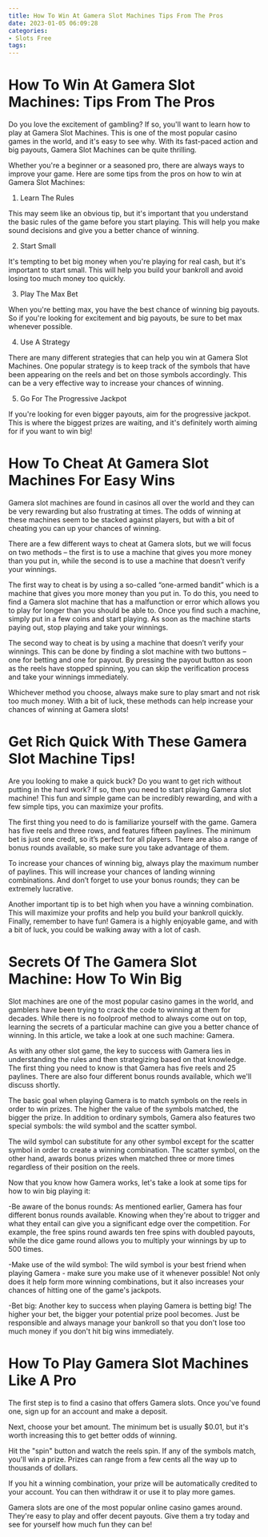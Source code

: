```yaml
---
title: How To Win At Gamera Slot Machines Tips From The Pros
date: 2023-01-05 06:09:28
categories:
- Slots Free
tags:
---
```



#  How To Win At Gamera Slot Machines: Tips From The Pros

Do you love the excitement of gambling? If so, you'll want to learn how to play at Gamera Slot Machines. This is one of the most popular casino games in the world, and it's easy to see why. With its fast-paced action and big payouts, Gamera Slot Machines can be quite thrilling.

Whether you're a beginner or a seasoned pro, there are always ways to improve your game. Here are some tips from the pros on how to win at Gamera Slot Machines:

1. Learn The Rules

This may seem like an obvious tip, but it's important that you understand the basic rules of the game before you start playing. This will help you make sound decisions and give you a better chance of winning.

2. Start Small

It's tempting to bet big money when you're playing for real cash, but it's important to start small. This will help you build your bankroll and avoid losing too much money too quickly.

3. Play The Max Bet

When you're betting max, you have the best chance of winning big payouts. So if you're looking for excitement and big payouts, be sure to bet max whenever possible.

4. Use A Strategy

There are many different strategies that can help you win at Gamera Slot Machines. One popular strategy is to keep track of the symbols that have been appearing on the reels and bet on those symbols accordingly. This can be a very effective way to increase your chances of winning.

5. Go For The Progressive Jackpot

If you're looking for even bigger payouts, aim for the progressive jackpot. This is where the biggest prizes are waiting, and it's definitely worth aiming for if you want to win big!

#  How To Cheat At Gamera Slot Machines For Easy Wins 

Gamera slot machines are found in casinos all over the world and they can be very rewarding but also frustrating at times. The odds of winning at these machines seem to be stacked against players, but with a bit of cheating you can up your chances of winning.

There are a few different ways to cheat at Gamera slots, but we will focus on two methods – the first is to use a machine that gives you more money than you put in, while the second is to use a machine that doesn’t verify your winnings.

The first way to cheat is by using a so-called “one-armed bandit” which is a machine that gives you more money than you put in. To do this, you need to find a Gamera slot machine that has a malfunction or error which allows you to play for longer than you should be able to. Once you find such a machine, simply put in a few coins and start playing. As soon as the machine starts paying out, stop playing and take your winnings.

The second way to cheat is by using a machine that doesn’t verify your winnings. This can be done by finding a slot machine with two buttons – one for betting and one for payout. By pressing the payout button as soon as the reels have stopped spinning, you can skip the verification process and take your winnings immediately.

 Whichever method you choose, always make sure to play smart and not risk too much money. With a bit of luck, these methods can help increase your chances of winning at Gamera slots!

#  Get Rich Quick With These Gamera Slot Machine Tips!

Are you looking to make a quick buck? Do you want to get rich without putting in the hard work? If so, then you need to start playing Gamera slot machine! This fun and simple game can be incredibly rewarding, and with a few simple tips, you can maximize your profits.

The first thing you need to do is familiarize yourself with the game. Gamera has five reels and three rows, and features fifteen paylines. The minimum bet is just one credit, so it’s perfect for all players. There are also a range of bonus rounds available, so make sure you take advantage of them.

To increase your chances of winning big, always play the maximum number of paylines. This will increase your chances of landing winning combinations. And don’t forget to use your bonus rounds; they can be extremely lucrative.

Another important tip is to bet high when you have a winning combination. This will maximize your profits and help you build your bankroll quickly. Finally, remember to have fun! Gamera is a highly enjoyable game, and with a bit of luck, you could be walking away with a lot of cash.

#  Secrets Of The Gamera Slot Machine: How To Win Big

Slot machines are one of the most popular casino games in the world, and gamblers have been trying to crack the code to winning at them for decades. While there is no foolproof method to always come out on top, learning the secrets of a particular machine can give you a better chance of winning. In this article, we take a look at one such machine: Gamera.

As with any other slot game, the key to success with Gamera lies in understanding the rules and then strategizing based on that knowledge. The first thing you need to know is that Gamera has five reels and 25 paylines. There are also four different bonus rounds available, which we'll discuss shortly.

The basic goal when playing Gamera is to match symbols on the reels in order to win prizes. The higher the value of the symbols matched, the bigger the prize. In addition to ordinary symbols, Gamera also features two special symbols: the wild symbol and the scatter symbol.

The wild symbol can substitute for any other symbol except for the scatter symbol in order to create a winning combination. The scatter symbol, on the other hand, awards bonus prizes when matched three or more times regardless of their position on the reels.

Now that you know how Gamera works, let's take a look at some tips for how to win big playing it:

-Be aware of the bonus rounds: As mentioned earlier, Gamera has four different bonus rounds available. Knowing when they're about to trigger and what they entail can give you a significant edge over the competition. For example, the free spins round awards ten free spins with doubled payouts, while the dice game round allows you to multiply your winnings by up to 500 times.

-Make use of the wild symbol: The wild symbol is your best friend when playing Gamera - make sure you make use of it whenever possible! Not only does it help form more winning combinations, but it also increases your chances of hitting one of the game's jackpots.

-Bet big: Another key to success when playing Gamera is betting big! The higher your bet, the bigger your potential prize pool becomes. Just be responsible and always manage your bankroll so that you don't lose too much money if you don't hit big wins immediately.

#  How To Play Gamera Slot Machines Like A Pro

The first step is to find a casino that offers Gamera slots. Once you've found one, sign up for an account and make a deposit.

Next, choose your bet amount. The minimum bet is usually $0.01, but it's worth increasing this to get better odds of winning.

Hit the "spin" button and watch the reels spin. If any of the symbols match, you'll win a prize. Prizes can range from a few cents all the way up to thousands of dollars.

If you hit a winning combination, your prize will be automatically credited to your account. You can then withdraw it or use it to play more games.

Gamera slots are one of the most popular online casino games around. They're easy to play and offer decent payouts. Give them a try today and see for yourself how much fun they can be!